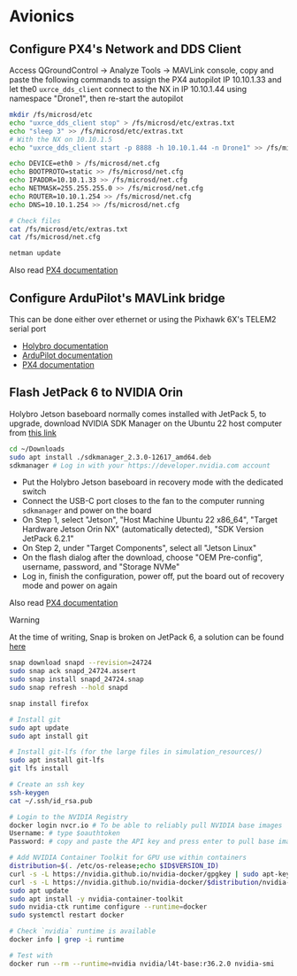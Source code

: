 # Avionics

## Configure PX4's Network and DDS Client

Access QGroundControl -> Analyze Tools -> MAVLink console, copy and paste the following commands to assign the PX4 autopilot IP 10.10.1.33 and let the0 `uxrce_dds_client` connect to the NX in IP 10.10.1.44  using namespace "Drone1", then re-start the autopilot 

```sh
mkdir /fs/microsd/etc
echo "uxrce_dds_client stop" > /fs/microsd/etc/extras.txt
echo "sleep 3" >> /fs/microsd/etc/extras.txt
# With the NX on 10.10.1.5
echo "uxrce_dds_client start -p 8888 -h 10.10.1.44 -n Drone1" >> /fs/microsd/etc/extras.txt

echo DEVICE=eth0 > /fs/microsd/net.cfg
echo BOOTPROTO=static >> /fs/microsd/net.cfg
echo IPADDR=10.10.1.33 >> /fs/microsd/net.cfg
echo NETMASK=255.255.255.0 >> /fs/microsd/net.cfg
echo ROUTER=10.10.1.254 >> /fs/microsd/net.cfg
echo DNS=10.10.1.254 >> /fs/microsd/net.cfg

# Check files
cat /fs/microsd/etc/extras.txt
cat /fs/microsd/net.cfg

netman update
```

Also read [PX4 documentation](https://github.com/PX4/PX4-Autopilot/blob/main/docs/en/companion_computer/holybro_pixhawk_jetson_baseboard.md#ethernet-setup-using-netplan)

## Configure ArduPilot's MAVLink bridge

This can be done either over ethernet or using the Pixhawk 6X's TELEM2 serial port

- [Holybro documentation](https://docs.holybro.com/autopilot/pixhawk-baseboards/pixhawk-jetson-baseboard/mavlink-bridge)
- [ArduPilot documentation](https://ardupilot.org/copter/docs/common-serial-options.html)
- [PX4 documentation](https://github.com/PX4/PX4-Autopilot/blob/main/docs/en/companion_computer/holybro_pixhawk_jetson_baseboard.md#mavlink-setup)

## Flash JetPack 6 to NVIDIA Orin

Holybro Jetson baseboard normally comes installed with JetPack 5, to upgrade, download NVIDIA SDK Manager on the Ubuntu 22 host computer from [this link](https://developer.nvidia.com/sdk-manager#installation_get_started)

```sh
cd ~/Downloads
sudo apt install ./sdkmanager_2.3.0-12617_amd64.deb 
sdkmanager # Log in with your https://developer.nvidia.com account 
```

- Put the Holybro Jetson baseboard in recovery mode with the dedicated switch
- Connect the USB-C port closes to the fan to the computer running `sdkmanager` and power on the board
- On Step 1, select "Jetson", "Host Machine Ubuntu 22 x86_64", "Target Hardware Jetson Orin NX" (automatically detected), "SDK Version JetPack 6.2.1"
- On Step 2, under "Target Components", select all "Jetson Linux"
- On the flash dialog after the download, choose "OEM Pre-config", username, password, and "Storage NVMe"
- Log in, finish the configuration, power off, put the board out of recovery mode and power on again

Also read [PX4 documentation](https://github.com/PX4/PX4-Autopilot/blob/main/docs/en/companion_computer/holybro_pixhawk_jetson_baseboard.md#flashing-the-jetson-board)

> [!WARNING]
> At the time of writing, Snap is broken on JetPack 6, a solution can be found [here](https://forums.developer.nvidia.com/t/chromium-other-browsers-not-working-after-flashing-or-updating-heres-why-and-quick-fix/338891)
> ```sh
> snap download snapd --revision=24724
> sudo snap ack snapd_24724.assert
> sudo snap install snapd_24724.snap
> sudo snap refresh --hold snapd
> 
> snap install firefox
> ```

```sh
# Install git
sudo apt update
sudo apt install git

# Install git-lfs (for the large files in simulation_resources/)
sudo apt install git-lfs
git lfs install

# Create an ssh key
ssh-keygen 
cat ~/.ssh/id_rsa.pub

# Login to the NVIDIA Registry
docker login nvcr.io # To be able to reliably pull NVIDIA base images
Username: # type $oauthtoken
Password: # copy and paste the API key and press enter to pull base images from nvcr.io/

# Add NVIDIA Container Toolkit for GPU use within containers
distribution=$(. /etc/os-release;echo $ID$VERSION_ID)
curl -s -L https://nvidia.github.io/nvidia-docker/gpgkey | sudo apt-key add -
curl -s -L https://nvidia.github.io/nvidia-docker/$distribution/nvidia-docker.list | sudo tee /etc/apt/sources.list.d/nvidia-docker.list
sudo apt update
sudo apt install -y nvidia-container-toolkit
sudo nvidia-ctk runtime configure --runtime=docker
sudo systemctl restart docker

# Check `nvidia` runtime is available
docker info | grep -i runtime

# Test with
docker run --rm --runtime=nvidia nvidia/l4t-base:r36.2.0 nvidia-smi
```
